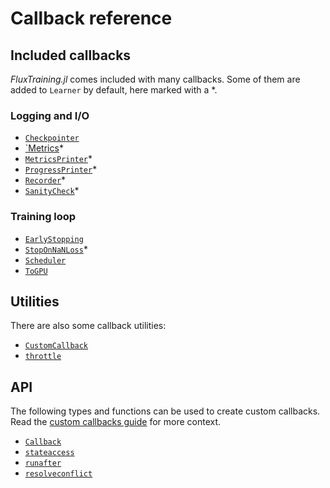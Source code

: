 # Callback reference

## Included callbacks

*FluxTraining.jl* comes included with many callbacks. Some of them are added to `Learner` by default, here marked with a *.

### Logging and I/O

- [`Checkpointer`](#)
- [`Metrics](#)*
- [`MetricsPrinter`](#)*
- [`ProgressPrinter`](#)*
- [`Recorder`](#)*
- [`SanityCheck`](#)*


### Training loop

- [`EarlyStopping`](#)
- [`StopOnNaNLoss`](#)*
- [`Scheduler`](#)
- [`ToGPU`](#)

## Utilities

There are also some callback utilities:

- [`CustomCallback`](#)
- [`throttle`](#)

## API

The following types and functions can be used to create custom callbacks. Read the [custom callbacks guide](./custom.md) for more context.

- [`Callback`](#)
- [`stateaccess`](#)
- [`runafter`](#)
- [`resolveconflict`](#)

